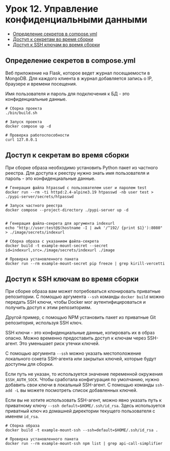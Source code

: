 # Урок 12. Управление конфиденциальными данными

- [Определение секретов в compose.yml](#определение-секретов-в-composeyml)
- [Доступ к секретам во время сборки](#доступ-к-секретам-во-время-сборки)
- [Доступ к SSH ключам во время сборки](#доступ-к-ssh-ключам-во-время-сборки)

## Определение секретов в compose.yml

Веб приложение на Flask, которое ведет журнал посещаемости в MongoDB.
Для каждого клиента в журнал добавляется запись о IP, браузере и времени посещения.

Имя пользователя и пароль для подключения к БД - это конфиденциальные данные.

```shell
# Сборка проекта
./bin/build.sh

# Запуск проекта
docker compose up -d

# Проверка работоспособности
curl 127.0.0.1
```

## Доступ к секретам во время сборки

При сборке образа необходимо установить Python пакет из частного реестра.
Для доступа к реестру нужно знать имя пользователя и пароль - это конфиденциальные данные.

```shell
# Генерация файла htpasswd с пользователем user и паролем test
docker run --rm -ti httpd:2.4-alpine3.19 htpasswd -nb user test > ./pypi-server/secrets/htpasswd

# Запуск частного реестра
docker compose --project-directory ./pypi-server up -d


# Генерация файла-секрета для аргумента indexurl
echo "http://user:test@$(hostname -I | awk '/^192/ {print $1}'):8080" > ./image/secrets/indexurl

# Сборка образа с указанием файла-секрета
docker build -t example-mount-secret --secret id=indexurl,src=./image/secrets/indexurl ./image

# Проверка установленного пакета
docker run --rm example-mount-secret pip freeze | grep kirill-vercetti
```

## Доступ к SSH ключам во время сборки

При сборке образа вам может потребоваться клонировать приватные репозитории.
С помощью аргумента `--ssh` команды `docker build` можно передать SSH ключи,
чтобы Docker мог аутентифицироваться и получить доступ к этим репозиториям.

Другой пример, с помощью NPM установить пакет из приватные Git репозитория, используя SSH ключ.

SSH ключи - это конфиденциальные данные, копировать их в образ опасно.
Можно временно предоставить доступ к ключам через SSH-агент.
Это уменьшает риск утечки ключей.

С помощью аргумента `--ssh` можно указать местоположение локального сокета SSH-агента
или закрытых ключей, которые будут доступны для сборки.

Если путь не указан, то используется значение переменной окружения `$SSH_AUTH_SOCK`.
Чтобы сработала конфигурация по умолчанию, нужно добавить свои ключи в локальный SSH-агент.
С помощью команды `ssh-add -L` вы можете посмотреть список добавленных ключей.

Если вы не хотите использовать SSH-агент, можно явно указать путь к приватному ключу `--ssh default=$HOME/.ssh/id_rsa`.
Здесь используется приватный ключ из домашней директории текущего пользователя с именем `id_rsa`.

```shell
# Сборка образа
docker build -t example-mount-ssh --ssh=default=$HOME/.ssh/id_rsa .

# Проверка установленного пакета
docker run --rm example-mount-ssh npm list | grep api-call-simplifier
```
